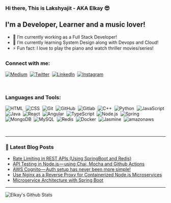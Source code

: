 ### Hi there, This is Lakshyajit - AKA Elkay :sunglasses:

## I'm a Developer, Learner and a music lover!
- 🔭 I’m currently working as a Full Stack Developer!
- 🌱 I’m currently learning System Design along with Devops and Cloud!
- ⚡ Fun fact: I love to play the piano and watch thriller movies/series!

### Connect with me:

[![Medium](https://img.shields.io/badge/-Medium-05122A?style=flat&logo=medium)](https://medium.com/@lakshyajit165)&nbsp;
[![Twitter](https://img.shields.io/badge/-Twitter-05122A?style=flat&logo=twitter)](https://twitter.com/LakshyajitL)&nbsp;
[![LinkedIn](https://img.shields.io/badge/-LinkedIn-05122A?style=flat&logo=linkedin)](https://www.linkedin.com/in/lakshyajit/)&nbsp;
[![Instagram](https://img.shields.io/badge/-Instagram-05122A?style=flat&logo=instagram)](https://www.instagram.com/_c0de_r1der_/)&nbsp;


<br />

### Languages and Tools:


![HTML](https://img.shields.io/badge/-HTML-05122A?style=flat&logo=HTML5)&nbsp;
![CSS](https://img.shields.io/badge/-CSS-05122A?style=flat&logo=CSS3&logoColor=1572B6)&nbsp;
![Git](https://img.shields.io/badge/-Git-05122A?style=flat&logo=git)&nbsp;
![GitHub](https://img.shields.io/badge/-GitHub-05122A?style=flat&logo=github)&nbsp;
![Gitlab](https://img.shields.io/badge/-Gitlab-05122A?style=flat&logo=gitlab)&nbsp;
![C++](https://img.shields.io/badge/-C++-05122A?style=flat&logo=C%2B%2B&logoColor=00599C)&nbsp;
![Python](https://img.shields.io/badge/-Python-05122A?style=flat&logo=python)&nbsp;
![JavaScript](https://img.shields.io/badge/-JavaScript-05122A?style=flat&logo=javascript)&nbsp;
![Java](https://img.shields.io/badge/-Java-05122A?style=flat&logo=Java&logoColor=FFA518)&nbsp;
![React](https://img.shields.io/badge/-React-05122A?style=flat&logo=react)&nbsp;
![Angular](https://img.shields.io/badge/-Angular-05122A?style=flat&logo=angular)&nbsp;
![TypeScript](https://img.shields.io/badge/-Typescript-05122A?style=flat&logo=typescript)&nbsp;
![Node.js](https://img.shields.io/badge/-Node.js-05122A?style=flat&logo=node.js)&nbsp;
![Spring](https://img.shields.io/badge/-Spring-05122A?style=flat&logo=spring)&nbsp;
![MongoDB](https://img.shields.io/badge/-MongoDB-05122A?style=flat&logo=mongodb)&nbsp;
![MySQL](https://img.shields.io/badge/-MySQL-05122A?style=flat&logo=mysql)&nbsp;
![Redis](https://img.shields.io/badge/-Redis-05122A?style=flat&logo=redis)&nbsp;
![Docker](https://img.shields.io/badge/-Docker-05122A?style=flat&logo=docker)&nbsp;
![Jasmine](https://img.shields.io/badge/-Jasmine-05122A?style=flat&logo=jasmine)&nbsp;
![amazonaws](https://img.shields.io/badge/-AmazonAWS-05122A?style=flat&logo=amazon-aws)&nbsp;

<br />

---

### 📕 Latest Blog Posts
<!-- BLOG-POST-LIST:START -->
- [Rate Limiting in REST APIs &lpar;Using SpringBoot and Redis&rpar;](https://lakshyajit165.medium.com/rate-limiting-in-rest-apis-using-springboot-and-redis-135cd5cde754?source=rss-792ccd21180e------2)
- [API Testing in Node.js — using Chai, Mocha and Github Actions](https://lakshyajit165.medium.com/api-testing-in-node-js-using-chai-mocha-and-github-actions-9dde037d735b?source=rss-792ccd21180e------2)
- [AWS Cognito — Auth setup has never been more simple!](https://medium.com/swlh/aws-cognito-auth-setup-has-never-been-more-simple-f53fb170eeac?source=rss-792ccd21180e------2)
- [Use Nginx as a Reverse Proxy for Containerized Node.js Microservices](https://javascript.plainenglish.io/using-nginx-as-a-reverse-proxy-for-containerized-node-js-microservices-e7c4800f05a1?source=rss-792ccd21180e------2)
- [Microservice Architecture with Spring Boot](https://lakshyajit165.medium.com/microservice-architecture-with-spring-boot-732d58b1c695?source=rss-792ccd21180e------2)
<!-- BLOG-POST-LIST:END -->

---

<img align="left" alt="Elkay's Github Stats" src="https://github-readme-stats.vercel.app/api?username=lakshyajit165&show_icons=true&hide_border=true" />

[facebook]: https://www.facebook.com/lakshyajit.laxmikant
[twitter]: https://twitter.com/LakshyajitL
[instagram]: https://www.instagram.com/_c0de_r1der_/
[linkedin]: https://www.linkedin.com/in/lakshyajit/

